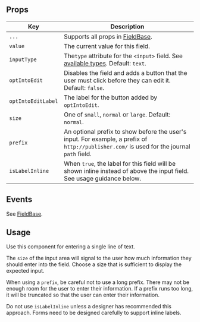 ## Props

| Key | Description |
| --- | --- |
| `...` | Supports all props in [FieldBase](#/component/Form/fields/FieldBase). |
| `value` | The current value for this field. |
| `inputType` |  The`type` attribute for the `<input>` field. See [available types](https://developer.mozilla.org/en-US/docs/Web/HTML/Element/input#Form_%3Cinput%3E_types). Default: `text`. |
| `optIntoEdit` | Disables the field and adds a button that the user must click before they can edit it. Default: `false`. |
| `optIntoEditLabel` | The label for the button added by `optIntoEdit`. |
| `size` | One of `small`, `normal` or `large`. Default: `normal`. |
| `prefix` | An optional prefix to show before the user's input. For example, a prefix of `http://publisher.com/` is used for the journal `path` field. |
| `isLabelInline` | When `true`, the label for this field will be shown inline instead of above the input field. See usage guidance below. |

## Events

See [FieldBase](#/component/Form/fields/FieldBase).

## Usage

Use this component for entering a single line of text.

The `size` of the input area will signal to the user how much information they should enter into the field. Choose a size that is sufficient to display the expected input.

When using a `prefix`, be careful not to use a long prefix. There may not be enough room for the user to enter their information. If a prefix runs too long, it will be truncated so that the user can enter their information.

Do not use `isLabelInline` unless a designer has recommended this approach. Forms need to be designed carefully to support inline labels.
